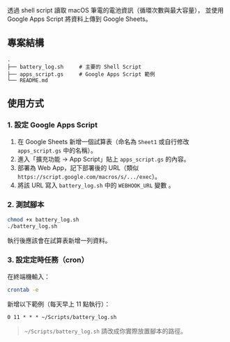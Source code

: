 透過 shell script 讀取 macOS 筆電的電池資訊（循環次數與最大容量），
並使用 Google Apps Script 將資料上傳到 Google Sheets。

## 專案結構
```
.
├── battery_log.sh     # 主要的 Shell Script
├── apps_script.gs     # Google Apps Script 範例
└── README.md
```

## 使用方式

### 1. 設定 Google Apps Script
1. 在 Google Sheets 新增一個試算表（命名為 `Sheet1` 或自行修改 `apps_script.gs` 中的名稱）。
2. 進入「擴充功能 → App Script」貼上 `apps_script.gs` 的內容。
3. 部署為 Web App，記下部署後的 URL（類似 `https://script.google.com/macros/s/.../exec`）。
4. 將該 URL 寫入 `battery_log.sh` 中的 `WEBHOOK_URL` 變數 。

### 2. 測試腳本
```bash
chmod +x battery_log.sh
./battery_log.sh
```
執行後應該會在試算表新增一列資料。

### 3. 設定定時任務（cron）
在終端機輸入：
```bash
crontab -e
```
新增以下範例（每天早上 11 點執行）：
```cron
0 11 * * * ~/Scripts/battery_log.sh
```
> `~/Scripts/battery_log.sh` 請改成你實際放置腳本的路徑。

